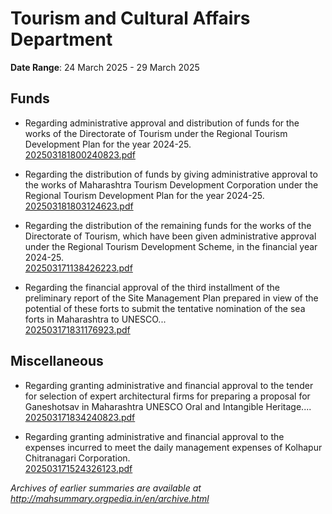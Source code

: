 # Tourism and Cultural Affairs Department

**Date Range**: 24 March 2025 - 29 March 2025


## Funds
- Regarding administrative approval and distribution of funds for the works of the Directorate of Tourism under the Regional Tourism Development Plan for the year 2024-25.\
  [202503181800240823.pdf](https://gr.maharashtra.gov.in/Site/Upload/Government%20Resolutions/English/202503181800240823.pdf)

- Regarding the distribution of funds by giving administrative approval to the works of Maharashtra Tourism Development Corporation under the Regional Tourism Development Plan for the year 2024-25.\
  [202503181803124623.pdf](https://gr.maharashtra.gov.in/Site/Upload/Government%20Resolutions/English/202503181803124623.pdf)

- Regarding the distribution of the remaining funds for the works of the Directorate of Tourism, which have been given administrative approval under the Regional Tourism Development Scheme, in the financial year 2024-25.\
  [202503171138426223.pdf](https://gr.maharashtra.gov.in/Site/Upload/Government%20Resolutions/English/202503171138426223.pdf)

- Regarding the financial approval of the third installment of the preliminary report of the Site Management Plan prepared in view of the potential of these forts to submit the tentative nomination of the sea forts in Maharashtra to UNESCO...\
  [202503171831176923.pdf](https://gr.maharashtra.gov.in/Site/Upload/Government%20Resolutions/English/202503171831176923....pdf)

## Miscellaneous
- Regarding granting administrative and financial approval to the tender for selection of expert architectural firms for preparing a proposal for Ganeshotsav in Maharashtra UNESCO Oral and Intangible Heritage....\
  [202503171834240823.pdf](https://gr.maharashtra.gov.in/Site/Upload/Government%20Resolutions/English/202503171834240823.pdf)

- Regarding granting administrative and financial approval to the expenses incurred to meet the daily management expenses of Kolhapur Chitranagari Corporation.\
  [202503171524326123.pdf](https://gr.maharashtra.gov.in/Site/Upload/Government%20Resolutions/English/202503171524326123.pdf)


*Archives of earlier summaries are available at http://mahsummary.orgpedia.in/en/archive.html*